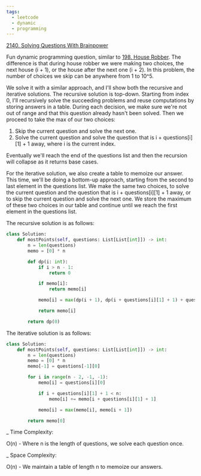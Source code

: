 ```yaml
---
tags:
  - leetcode
  - dynamic
  - programming
---
```


<a href="https://leetcode.com/problems/solving-questions-with-brainpower/">
2140. Solving Questions With Brainpower</a>

Fun dynamic programming question, similar to <a href="198.html">198. House
Robber</a>. The difference is that during house robber we were making two
choices, the next house (i + 1), or the house after the next one (i + 2). In
this problem, the number of choices we skip can be anywhere from 1 to 10^5.

We solve it with a similar approach, and I'll show both the recursive and
iterative solutions. The recursive solution is top-down. Starting from index 0,
I'll recursively solve the succeeding problems and reuse computations by storing
answers in a table. During each decision, we make sure we're not out of range
and that this question already hasn't been solved. Then we proceed to take the
max of our two choices:

1. Skip the current question and solve the next one.
2. Solve the current question and solve the question that is i +
   questions[i][1] + 1 away, where i is the current index.

Eventually we'll reach the end of the questions list and then the recursion will
collapse as it returns base cases.

For the iterative solution, we also create a table to memoize our answer. This
time, we'll be doing a bottom-up approach, starting from the second to last
element in the questions list. We make the same two choices, to solve the
current question and the question that is i + questions[i][1] + 1 away, or to
skip the current question and solve the next one. We store the maximum of these
two choices in our table and continue until we reach the first element in the
questions list.

The recursive solution is as follows:

```python
class Solution:
    def mostPoints(self, questions: List[List[int]]) -> int:
        n = len(questions)
        memo = [0] * n

        def dp(i: int):
            if i > n - 1:
                return 0

            if memo[i]:
                return memo[i]

            memo[i] = max(dp(i + 1), dp(i + questions[i][1] + 1) + questions[i][0])

            return memo[i]

        return dp(0)
```

The iterative solution is as follows:

```python
class Solution:
    def mostPoints(self, questions: List[List[int]]) -> int:
        n = len(questions)
        memo = [0] * n
        memo[-1] = questions[-1][0]

        for i in range(n - 2, -1, -1):
            memo[i] = questions[i][0]

            if i + questions[i][1] + 1 < n:
                memo[i] += memo[i + questions[i][1] + 1]

            memo[i] = max(memo[i], memo[i + 1])

        return memo[0]
```

\_ Time Complexity:

O(n) - Where n is the length of questions, we solve each question once.

\_ Space Complexity:

O(n) - We maintain a table of length n to memoize our answers.
